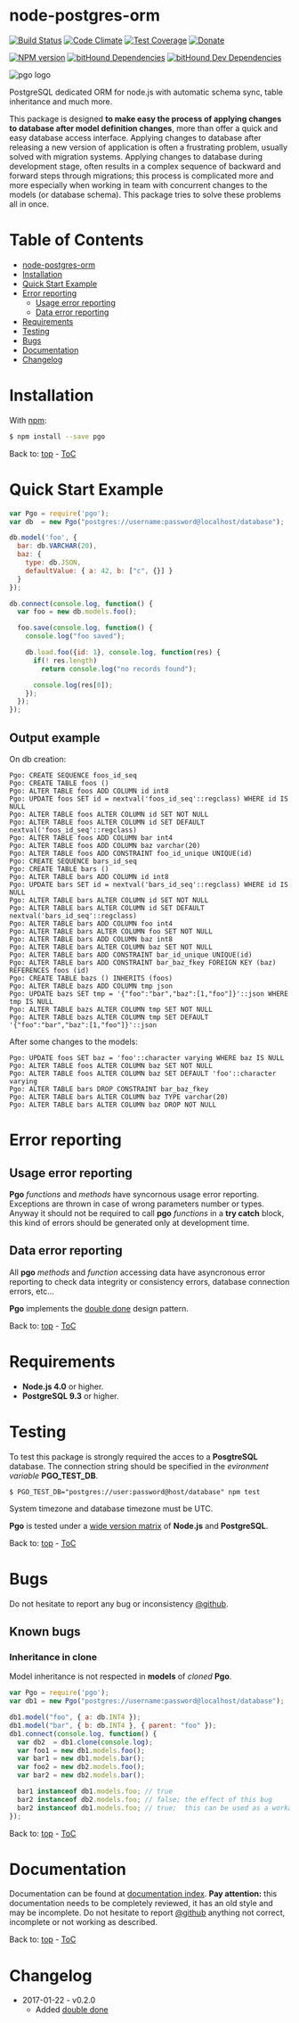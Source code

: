 # node-postgres-orm

[![Build Status](https://travis-ci.org/iccicci/node-postgres-orm.png)](https://travis-ci.org/iccicci/node-postgres-orm)
[![Code Climate](https://codeclimate.com/github/iccicci/node-postgres-orm/badges/gpa.svg)](https://codeclimate.com/github/iccicci/node-postgres-orm)
[![Test Coverage](https://codeclimate.com/github/iccicci/node-postgres-orm/badges/coverage.svg)](https://codeclimate.com/github/iccicci/node-postgres-orm/coverage)
[![Donate](http://img.shields.io/donate/bitcoin.png?color=blue)](https://blockchain.info/address/1Md9WFAHrXTb3yPBwQWmUfv2RmzrtbHioB)

[![NPM version](https://badge.fury.io/js/pgo.svg)](https://www.npmjs.com/package/pgo)
[![bitHound Dependencies](https://www.bithound.io/github/iccicci/node-postgres-orm/badges/dependencies.svg)](https://www.bithound.io/github/iccicci/node-postgres-orm/master/dependencies/npm)
[![bitHound Dev Dependencies](https://www.bithound.io/github/iccicci/node-postgres-orm/badges/devDependencies.svg)](https://www.bithound.io/github/iccicci/node-postgres-orm/master/dependencies/npm)

![pgo logo](https://raw.githubusercontent.com/iccicci/node-postgres-orm/master/pgo-min.png)

PostgreSQL dedicated ORM for node.js with automatic schema sync, table inheritance and much more.

This package is designed __to make easy the process of applying changes to database after model definition changes__, more than offer a quick and easy database access interface.
Applying changes to database after releasing a new version of application is often a frustrating problem, usually solved with migration systems. Applying changes to database
during development stage, often results in a complex sequence of backward and forward steps through migrations; this process is complicated more and more especially when
working in team with concurrent changes to the models (or database schema). This package tries to solve these problems all in once.

# Table of Contents

* [node-postgres-orm](#node-postgres-orm)
* [Installation](#installation)
* [Quick Start Example](#quick-start-example)
* [Error reporting](#error-reporting])
  * [Usage error reporting](#usage-error-reporting)
  * [Data error reporting](#data-error-reporting)
* [Requirements](#requirements)
* [Testing](#testing)
* [Bugs](#bugs)
* [Documentation](#documentation)
* [Changelog](#changelog)

# Installation

With [npm](https://www.npmjs.com/package/pgo):
```sh
$ npm install --save pgo
```

Back to: [top](#) - [ToC](#table-of-contents)

# Quick Start Example

```javascript
var Pgo = require('pgo');
var db  = new Pgo("postgres://username:password@localhost/database");

db.model('foo', {
  bar: db.VARCHAR(20),
  baz: {
    type: db.JSON,
    defaultValue: { a: 42, b: ["c", {}] }
  }
});

db.connect(console.log, function() {
  var foo = new db.models.foo();

  foo.save(console.log, function() {
    console.log("foo saved");

    db.load.foo({id: 1}, console.log, function(res) {
      if(! res.length)
        return console.log("no records found");

      console.log(res[0]);
    });
  });
});
```

## Output example

On db creation:

```
Pgo: CREATE SEQUENCE foos_id_seq
Pgo: CREATE TABLE foos ()
Pgo: ALTER TABLE foos ADD COLUMN id int8
Pgo: UPDATE foos SET id = nextval('foos_id_seq'::regclass) WHERE id IS NULL
Pgo: ALTER TABLE foos ALTER COLUMN id SET NOT NULL
Pgo: ALTER TABLE foos ALTER COLUMN id SET DEFAULT nextval('foos_id_seq'::regclass)
Pgo: ALTER TABLE foos ADD COLUMN bar int4
Pgo: ALTER TABLE foos ADD COLUMN baz varchar(20)
Pgo: ALTER TABLE foos ADD CONSTRAINT foo_id_unique UNIQUE(id)
Pgo: CREATE SEQUENCE bars_id_seq
Pgo: CREATE TABLE bars ()
Pgo: ALTER TABLE bars ADD COLUMN id int8
Pgo: UPDATE bars SET id = nextval('bars_id_seq'::regclass) WHERE id IS NULL
Pgo: ALTER TABLE bars ALTER COLUMN id SET NOT NULL
Pgo: ALTER TABLE bars ALTER COLUMN id SET DEFAULT nextval('bars_id_seq'::regclass)
Pgo: ALTER TABLE bars ADD COLUMN foo int4
Pgo: ALTER TABLE bars ALTER COLUMN foo SET NOT NULL
Pgo: ALTER TABLE bars ADD COLUMN baz int8
Pgo: ALTER TABLE bars ALTER COLUMN baz SET NOT NULL
Pgo: ALTER TABLE bars ADD CONSTRAINT bar_id_unique UNIQUE(id)
Pgo: ALTER TABLE bars ADD CONSTRAINT bar_baz_fkey FOREIGN KEY (baz) REFERENCES foos (id)
Pgo: CREATE TABLE bazs () INHERITS (foos)
Pgo: ALTER TABLE bazs ADD COLUMN tmp json
Pgo: UPDATE bazs SET tmp = '{"foo":"bar","baz":[1,"foo"]}'::json WHERE tmp IS NULL
Pgo: ALTER TABLE bazs ALTER COLUMN tmp SET NOT NULL
Pgo: ALTER TABLE bazs ALTER COLUMN tmp SET DEFAULT '{"foo":"bar","baz":[1,"foo"]}'::json
```

After some changes to the models:

```
Pgo: UPDATE foos SET baz = 'foo'::character varying WHERE baz IS NULL
Pgo: ALTER TABLE foos ALTER COLUMN baz SET NOT NULL
Pgo: ALTER TABLE foos ALTER COLUMN baz SET DEFAULT 'foo'::character varying
Pgo: ALTER TABLE bars DROP CONSTRAINT bar_baz_fkey
Pgo: ALTER TABLE bars ALTER COLUMN baz TYPE varchar(20)
Pgo: ALTER TABLE bars ALTER COLUMN baz DROP NOT NULL
```

# Error reporting

## Usage error reporting

__Pgo__ _functions_ and _methods_ have syncornous usage error reporting. Exceptions are thrown in case of wrong
parameters number or types. Anyway it should not be required to call __pgo__ _functions_ in a __try catch__ block,
this kind of errors should be generated only at development time.

## Data error reporting

All __pgo__ _methods_ and _function_ accessing data have asyncronous error reporting to check data integrity or
consistency errors, database connection errors, etc...

__Pgo__ implements the [double done](https://www.npmjs.com/package/double-done) design pattern.

Back to: [top](#) - [ToC](#table-of-contents)

# Requirements

* __Node.js 4.0__ or higher.
* __PostgreSQL 9.3__ or higher.

# Testing

To test this package is strongly required the acces to a __PosgtreSQL__ database. The connection string should
be specified in the _evironment variable_ __PGO_TEST_DB__.

```
$ PGO_TEST_DB="postgres://user:password@host/database" npm test
```

System timezone and database timezone must be UTC.

__Pgo__ is tested under a [wide version matrix](https://travis-ci.org/iccicci/node-postgres-orm) of __Node.js__ and
__PostgreSQL__.

Back to: [top](#) - [ToC](#table-of-contents)

# Bugs

Do not hesitate to report any bug or inconsistency [@github](https://github.com/iccicci/node-postgres-orm/issues).

## Known bugs

### Inheritance in clone

Model inheritance is not respected in __models__ of _cloned_ __Pgo__.

```javascript
var Pgo = require('pgo');
var db1 = new Pgo("postgres://username:password@localhost/database");

db1.model("foo", { a: db.INT4 });
db1.model("bar", { b: db.INT4 }, { parent: "foo" });
db1.connect(console.log, function() {
  var db2  = db1.clone(console.log);
  var foo1 = new db1.models.foo();
  var bar1 = new db1.models.bar();
  var foo2 = new db2.models.foo();
  var bar2 = new db2.models.bar();

  bar1 instanceof db1.models.foo; // true
  bar2 instanceof db2.models.foo; // false; the effect of this bug
  bar2 instanceof db1.models.foo; // true;  this can be used as a workaround
});
```

Back to: [top](#) - [ToC](#table-of-contents)

# Documentation

Documentation can be found at
[documentation index](https://github.com/iccicci/node-postgres-orm/blob/master/doc/Home.md).
__Pay attention:__ this documentation needs to be completely reviewed, it has an old style and may be incomplete. Do
not hesitate to report [@github](https://github.com/iccicci/node-postgres-orm/issues) anything not correct, incomplete
or not working as described.

Back to: [top](#) - [ToC](#table-of-contents)

# Changelog

* 2017-01-22 - v0.2.0
  * Added [double done](https://www.npmjs.com/package/double-done)
